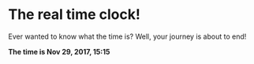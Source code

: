 # The real time clock!

Ever wanted to know what the time is? Well, your journey is about to end!

**The time is Nov 29, 2017, 15:15**
